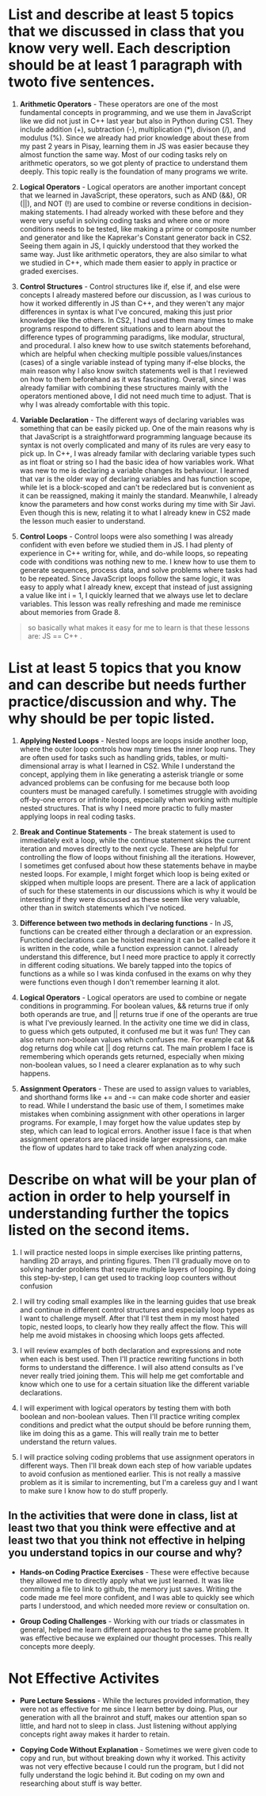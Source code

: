 # List and describe at least 5 topics that we discussed in class that you know very well. Each description should be at least 1 paragraph with twoto five sentences.

1. **Arithmetic Operators** - These operators are one of the most fundamental concepts in programming, and we use them in JavaScript like we did not just in C++ last year but also in Python during CS1. They include addition (+), subtraction (-), multiplication (*), divison (/), and modulus (%). Since we  already had prior knowledge about these from my past 2 years in Pisay, learning them in JS was easier because they almost function the same way. Most of our coding tasks rely on arithmetic operators, so we got plenty of practice to understand them deeply. This topic really is the foundation of many programs we write.

2. **Logical Operators** - Logical operators are another important concept that we learned in JavaScript, these operators, such as AND (&&), OR (||), and NOT (!) are used to combine or reverse conditions in decision-making statements. I had already worked with these before and they were very useful in solving coding tasks and where one or more conditions needs to be tested, like making a prime or composite number and generator and like the Kaprekar's Constant generator back in CS2. Seeing them again in JS, I quickly understood that they worked the same way. Just like arithmetic operators, they are also similar to what we studied in C++, which made them easier to apply in practice or graded exercises. 

3. **Control Structures** - Control structures like if, else if, and else were concepts I already mastered before our discussion, as I was curious to how it worked differently in JS than C++, and they weren't any major differences in syntax is what I've concured, making this just prior knowledge like the others. In CS2, I had used them many times to make programs respond to different situations and to learn about the difference types of programming paradigms, like modular, structural, and procedural. I also knew how to use switch statements beforehand, which are helpful when checking multiple possible values/instances (cases) of a single variable instead of typing many if-else blocks, the main reason why I also know switch statements well is that I reviewed on how to them beforehand as it was fascinating. Overall, since I was already familiar with combining these structures mainly with the operators mentioned above, I did not need much time to adjust. That is why I was already comfortable with this topic. 

4. **Variable Declaration** - The different ways of declaring variables was something that can be easily picked up. One of the main reasons why is that JavaScript is a straightforward programming language because its syntax is not overly complicated and many of its rules are very easy to pick up. In C++, I was already familar with declaring variable types such as int float or string so I had the basic idea of how variables work. What was new to me is declaring a variable changes its behaviour. I learned that var is the older way of declaring variables and has function scope, while let is a block-scoped and can't be redeclared but is convenient as it can be reassigned, making it mainly the standard. Meanwhile, I already know the parameters and how const works during my time with Sir Javi. Even though this is new, relating it to what I already knew in CS2 made the lesson much easier to understand. 

5. **Control Loops** - Control loops were also something I was already confident with even before we studied them in JS. I had plenty of experience in C++ writing for, while, and do-while loops, so repeating code with conditions was nothing new to me. I knew how to use them to generate sequences, process data, and solve problems where tasks had to be repeated. Since JavaScript loops follow the same logic, it was easy to apply what I already knew, except that instead of just assigning a value like int i = 1, I quickly learned that we always use let to declare variables. This lesson was really refreshing and made me reminisce about memories from Grade 8. 

> so basically what makes it easy for me to learn is that these lessons are: JS == C++ .

# List at least 5 topics that you know and can describe but needs further practice/discussion and why.  The why should be per topic listed.  

1. **Applying Nested Loops** - Nested loops are loops inside another loop, where the outer loop controls how many times the inner loop runs. They are often used for tasks such as handling grids, tables, or multi-dimensional array is what I learned in CS2. While I understand the concept, applying them in like generating a asterisk triangle or some advanced problems can be confusing for me because both loop counters must be managed carefully. I sometimes struggle with avoiding off-by-one errors or infinite loops, especially when working with multiple nested structures. That is why I need more practic to fully master applying loops in real coding tasks.

2. **Break and Continue Statements** - The break statement is used to immediately exit a loop, while the continue statement skips the current iteration and moves directly to the next cycle. These are helpful for controlling the flow of loops without finishing all the iterations. However, I sometimes get confused about how these statements behave in maybe nested loops. For example, I might forget which loop is being exited or skipped when multiple loops are present. There are a lack of application of such for these statements in our discussions which is why it would be interesting if they were discussed as these seem like very valuable, other than in switch statements which I've noticed.    

3. **Difference between two methods in declaring functions** - In JS, functions can be created either through a declaration or an expression. Functiond declarations can be hoisted meaning it can be called before it is written in the code, while a function expression cannot. I already understand this difference, but I need more practice to apply it correctly in different coding situations. We barely tapped into the topics of functions as a while so I was kinda confused in the exams on why they were functions even though I don't remember learning it alot.

4. **Logical Operators** - Logical operators are used to combine or negate conditions in programming. For boolean values, && returns true if only both operands are true, and || returns true if one of the operants are true is what I've previously learned. In the activity one time we did in class, to guess which gets outputed, it confused me but it was fun! They can also return non-boolean values which confuses me. For example cat && dog returns dog while cat || dog returns cat. The main problem I face is remembering which operands gets returned, especially when mixing non-boolean values, so I need a clearer explanation as to why such happens. 

5. **Assignment Operators** - These are used to assign values to variables, and shorthand forms like += and -= can make code shorter and easier to read. While I understand the basic use of them, I sometimes make mistakes when combining assignment with other operations in larger programs. For example, I may forget how the value updates step by step, which can lead to logical errors. Another issue I face is that when assignment operators are placed inside larger expressions, can make the flow of updates hard to take track off when analyzing code. 

# Describe on what will be your plan of action in order to help yourself in understanding further the topics listed on the second items.

1. I will practice nested loops in simple exercises like printing patterns, handling 2D arrays, and printing figures. Then I'll gradually move on to solving harder problems that require multiple layers of looping. By doing this step-by-step, I can get used to tracking loop counters without confusion

2. I will try coding small examples like in the learning guides that use break and continue in different control structures and especially loop types as I want to challenge myself. After that I'll test them in my most hated topic, nested loops, to clearly how they really affect the flow. This will help me avoid mistakes in choosing which loops gets affected.

3. I will review examples of both declaration and expressions and note when each is best used. Then I'll practice rewriting functions in both forms to understand the difference. I will also attend consults as I've never really tried joining them. This will help me get comfortable and know which one to use for a certain situation like the different variable declarations. 

4. I will experiment with logical operators by testing them with both boolean and non-boolean values. Then I'll practice writing complex conditions and predict what the output should be before running them, like im doing this as a game. This will really train me to better understand the return values.

5. I will practice solving coding problems that use assignment operators in different ways. Then I'll break down each step of how variable updates to avoid confusion as mentioned earlier. This is not really a massive problem as it is similar to incrementing, but I'm a careless guy and I want to make sure I know how to do stuff properly.

## In the activities that were done in class, list at least two that you think were effective and at least two that you think not effective in helping you understand topics in our course and why?

* **Hands-on Coding Practice Exercises** - These were effective because they allowed me to directly apply what we just learned. It was like commiting a file to link to github, the memory just saves. Writing the code made me feel  more confident, and I was able to quickly see which parts I understood, and which needed more review or consultation on.

* **Group Coding Challenges** - Working with our triads or classmates in general, helped me learn different approaches to the same problem. It was effective because we explained our thought processes. This really concepts more deeply.

# Not Effective Activites

* **Pure Lecture Sessions** - While the lectures provided information, they were not as effective for me since I learn better by doing. Plus, our generation with all the brainrot and stuff, makes our attention span so little, and hard not to sleep in class. Just listening without applying concepts right away makes it harder to retain. 

* **Copying Code Without Explanation** - Sometimes we were given code to copy and run, but without breaking down why it worked. This activity was not very effective because I could run the program, but I did not fully understand the logic behind it. But coding on my own and researching about stuff is way better.
